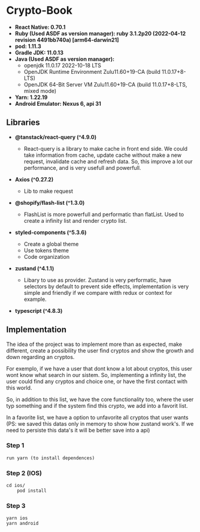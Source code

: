 # Crypto-Book

- **React Native: 0.70.1**
- **Ruby (Used ASDF as version manager): ruby 3.1.2p20 (2022-04-12 revision 4491bb740a) [arm64-darwin21]**
- **pod: 1.11.3**
- **Gradle JDK: 11.0.13**
- **Java (Used ASDF as version manager):** 
    - openjdk 11.0.17 2022-10-18 LTS
     - OpenJDK Runtime Environment Zulu11.60+19-CA (build 11.0.17+8-LTS)
     - OpenJDK 64-Bit Server VM Zulu11.60+19-CA (build 11.0.17+8-LTS, mixed mode)
- **Yarn: 1.22.19**
- **Android Emulator: Nexus 6, api 31**

## Libraries
  

* **@tanstack/react-query (^4.9.0)**
    * React-query is a library to make cache in front end side. We could take information from cache, update cache without make a new request, invalidate cache
    and refresh data. So, this improve a lot our performance, and is very usefull and powerfull.

* **Axios (^0.27.2)**
    * Lib to make request

* **@shopify/flash-list (^1.3.0)**
    * FlashList is more powerfull and performatic than flatList. Used to create a infinity list and render crypto list.

* **styled-components (^5.3.6)**
    * Create a global theme
    * Use tokens theme
    * Code organization
    

* **zustand (^4.1.1)**
    * Libary to use as provider. Zustand is very performatic, have selectors by default to prevent side effects, implementation is very simple and friendly 
    if we compare witth redux or context for example.

* **typescript (^4.8.3)**
  
  
  
## Implementation

The idea of the project was to implement more than as expected, make different, create a possibility the user find cryptos and show the growth and down regarding an cryptos.

For exemplo, if we have a user that dont know a lot about cryptos, this user wont know what search in our sistem. So, implementing a infinity list, the user could find any cryptos and choice one, or have the first contact with this world. 

So, in addition to this list, we have the core functionality too, where the user typ something and if the system find this crypto, we add into a favorit list.

In a favorite list, we have a option to unfavorite all cryptos that user wants (PS: we saved this datas only in memory to show how zustand work's. If we need to persiste this data's it will be better save into a api)


### Step 1 
    run yarn (to install dependences)
### Step 2 (IOS)
    cd ios/
        pod install
### Step 3
    yarn ios
    yarn android